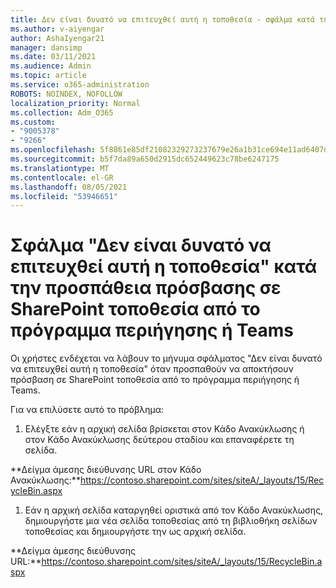 ```yaml
---
title: Δεν είναι δυνατό να επιτευχθεί αυτή η τοποθεσία - σφάλμα κατά την προσπάθεια πρόσβασης σε SharePoint τοποθεσία από το πρόγραμμα περιήγησης ή Teams
ms.author: v-aiyengar
author: AshaIyengar21
manager: dansimp
ms.date: 03/11/2021
ms.audience: Admin
ms.topic: article
ms.service: o365-administration
ROBOTS: NOINDEX, NOFOLLOW
localization_priority: Normal
ms.collection: Adm_O365
ms.custom:
- "9005378"
- "9266"
ms.openlocfilehash: 5f8861e85df21082329273237679e26a1b31ce694e11ad6407d4690d7caf2fc9
ms.sourcegitcommit: b5f7da89a650d2915dc652449623c78be6247175
ms.translationtype: MT
ms.contentlocale: el-GR
ms.lasthandoff: 08/05/2021
ms.locfileid: "53946651"
---
```

# <a name="this-site-cant-be-reached-error-when-trying-to-access-sharepoint-site-from-browser-or-teams"></a>Σφάλμα "Δεν είναι δυνατό να επιτευχθεί αυτή η τοποθεσία" κατά την προσπάθεια πρόσβασης σε SharePoint τοποθεσία από το πρόγραμμα περιήγησης ή Teams

Οι χρήστες ενδέχεται να λάβουν το μήνυμα σφάλματος "Δεν είναι δυνατό να επιτευχθεί αυτή η τοποθεσία" όταν προσπαθούν να αποκτήσουν πρόσβαση σε SharePoint τοποθεσία από το πρόγραμμα περιήγησης ή Teams. 

Για να επιλύσετε αυτό το πρόβλημα: 

1. Ελέγξτε εάν η αρχική σελίδα βρίσκεται στον Κάδο Ανακύκλωσης ή στον Κάδο Ανακύκλωσης δεύτερου σταδίου και επαναφέρετε τη σελίδα.

**Δείγμα άμεσης διεύθυνσης URL στον Κάδο Ανακύκλωσης:**https://contoso.sharepoint.com/sites/siteA/_layouts/15/RecycleBin.aspx

1. Εάν η αρχική σελίδα καταργηθεί οριστικά από τον Κάδο Ανακύκλωσης, δημιουργήστε μια νέα σελίδα τοποθεσίας από τη βιβλιοθήκη σελίδων τοποθεσίας και δημιουργήστε την ως αρχική σελίδα. 

**Δείγμα άμεσης διεύθυνσης URL:**https://contoso.sharepoint.com/sites/siteA/_layouts/15/RecycleBin.aspx